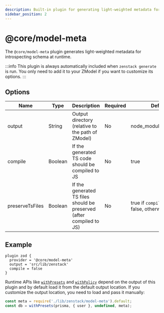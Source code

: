 ```yaml
---
description: Built-in plugin for generating light-weighted metadata for introspecting schema at runtime
sidebar_position: 2
---
```


# @core/model-meta

The `@core/model-meta` plugin generates light-weighted metadata for introspecting schema at runtime.

:::info
This plugin is always automatically included when `zenstack generate` is run. You only need to add it to your ZModel if you want to customize its options.
:::

## Options

| Name   | Type   | Description      | Required | Default                    |
| ------ | ------ | ---------------- | -------- | -------------------------- |
| output | String | Output directory (relative to the path of ZModel) | No       | node_modules/.zenstack |
| compile | Boolean | If the generated TS code should be compiled to JS | No | true |
| preserveTsFiles | Boolean | If the generated TS files should be preserved (after compiled to JS) | No | true if `compile` is set to false, otherwise false |

## Example

```prisma title='/schema.zmodel'
plugin zod {
  provider = '@core/model-meta'
  output = 'src/lib/zenstack'
  compile = false
}
```

Runtime APIs like [`withPresets`](/docs/reference/runtime-api#withpresets) and [`withPolicy`](/docs/reference/runtime-api#withpolicy) depend on the output of this plugin and by default load it from the default output location. If you customize the output location, you need to load and pass it manually:

```ts
const meta = require('./lib/zenstack/model-meta').default;
const db = withPresets(prisma, { user }, undefined, meta);
```
